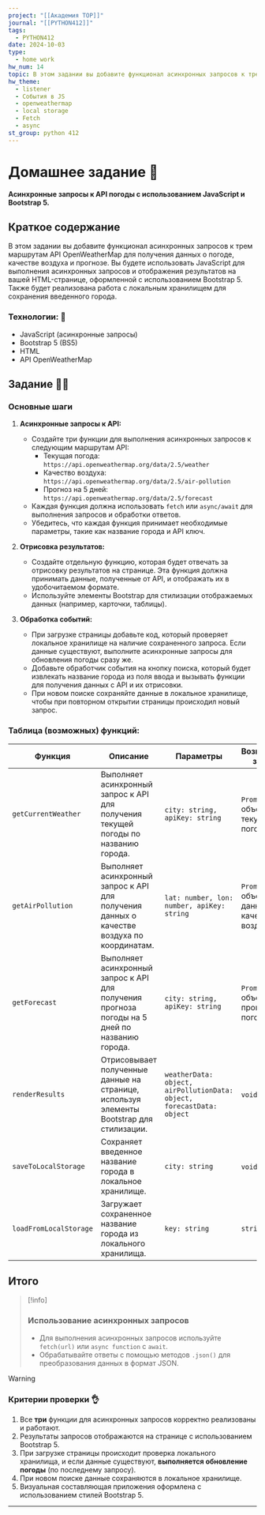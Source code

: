 ```yaml
---
project: "[[Академия TOP]]"
journal: "[[PYTHON412]]"
tags:
  - PYTHON412
date: 2024-10-03
type:
  - home work
hw_num: 14
topic: В этом задании вы добавите функционал асинхронных запросов к трем маршрутам API OpenWeatherMap для получения данных о погоде, качестве воздуха и прогнозе. Вы будете использовать JavaScript для выполнения асинхронных запросов и отображения результатов на вашей HTML-странице, оформленной с использованием Bootstrap 5. Также будет реализована работа с локальным хранилищем для сохранения введенного города.
hw_theme:
  - listener
  - События в JS
  - openweathermap
  - local storage
  - Fetch
  - async
st_group: python 412
---
```

# Домашнее задание 📃
**Асинхронные запросы к API погоды с использованием JavaScript и Bootstrap 5.**

## Краткое содержание
В этом задании вы добавите функционал асинхронных запросов к трем маршрутам API OpenWeatherMap для получения данных о погоде, качестве воздуха и прогнозе. Вы будете использовать JavaScript для выполнения асинхронных запросов и отображения результатов на вашей HTML-странице, оформленной с использованием Bootstrap 5. Также будет реализована работа с локальным хранилищем для сохранения введенного города.

### Технологии: 🦾
- JavaScript (асинхронные запросы)
- Bootstrap 5 (BS5)
- HTML
- API OpenWeatherMap

## Задание 👷‍♂️

### Основные шаги

1. **Асинхронные запросы к API:**
   - Создайте три функции для выполнения асинхронных запросов к следующим маршрутам API:
     - Текущая погода: `https://api.openweathermap.org/data/2.5/weather`
     - Качество воздуха: `https://api.openweathermap.org/data/2.5/air-pollution`
     - Прогноз на 5 дней: `https://api.openweathermap.org/data/2.5/forecast`
   - Каждая функция должна использовать `fetch` или `async/await` для выполнения запросов и обработки ответов.
   - Убедитесь, что каждая функция принимает необходимые параметры, такие как название города и API ключ.

2. **Отрисовка результатов:**
   - Создайте отдельную функцию, которая будет отвечать за отрисовку результатов на странице. Эта функция должна принимать данные, полученные от API, и отображать их в удобочитаемом формате.
   - Используйте элементы Bootstrap для стилизации отображаемых данных (например, карточки, таблицы).

3. **Обработка событий:**
   - При загрузке страницы добавьте код, который проверяет локальное хранилище на наличие сохраненного запроса. Если данные существуют, выполните асинхронные запросы для обновления погоды сразу же.
   - Добавьте обработчик события на кнопку поиска, который будет извлекать название города из поля ввода и вызывать функции для получения данных с API и их отрисовки.
   - При новом поиске сохраняйте данные в локальное хранилище, чтобы при повторном открытии страницы происходил новый запрос.

### Таблица (возможных) функций:

| Функция                | Описание                                                                                       | Параметры                                                             | Возвращаемое значение                          |
| ---------------------- | ---------------------------------------------------------------------------------------------- | --------------------------------------------------------------------- | ---------------------------------------------- |
| `getCurrentWeather`    | Выполняет асинхронный запрос к API для получения текущей погоды по названию города.            | `city: string, apiKey: string`                                        | `Promise` с объектом текущей погоды            |
| `getAirPollution`      | Выполняет асинхронный запрос к API для получения данных о качестве воздуха по координатам.     | `lat: number, lon: number, apiKey: string`                            | `Promise` с объектом данных о качестве воздуха |
| `getForecast`          | Выполняет асинхронный запрос к API для получения прогноза погоды на 5 дней по названию города. | `city: string, apiKey: string`                                        | `Promise` с объектом прогноза погоды           |
| `renderResults`        | Отрисовывает полученные данные на странице, используя элементы Bootstrap для стилизации.       | `weatherData: object, airPollutionData: object, forecastData: object` | `void` (ничего)                                |
| `saveToLocalStorage`   | Сохраняет введенное название города в локальное хранилище.                                     | `city: string`                                                        | `void` (ничего)                                |
| `loadFromLocalStorage` | Загружает сохраненное название города из локального хранилища.                                 | `key: string`                                                         | `string`                                       |
## Итого

>[!info]
>### Использование асинхронных запросов
>- Для выполнения асинхронных запросов используйте `fetch(url)` или `async function` с `await`.
>- Обрабатывайте ответы с помощью методов `.json()` для преобразования данных в формат JSON.

>[!warning]
>### Критерии проверки 👌
>1. Все **три** функции для асинхронных запросов корректно реализованы и работают.
>2. Результаты запросов отображаются на странице с использованием Bootstrap 5.
>3. При загрузке страницы происходит проверка локального хранилища, и если данные существуют, **выполняется обновление погоды** (по последнему запросу).
>4. При новом поиске данные сохраняются в локальное хранилище.
>5. Визуальная составляющая приложения оформлена с использованием стилей Bootstrap 5.

---
